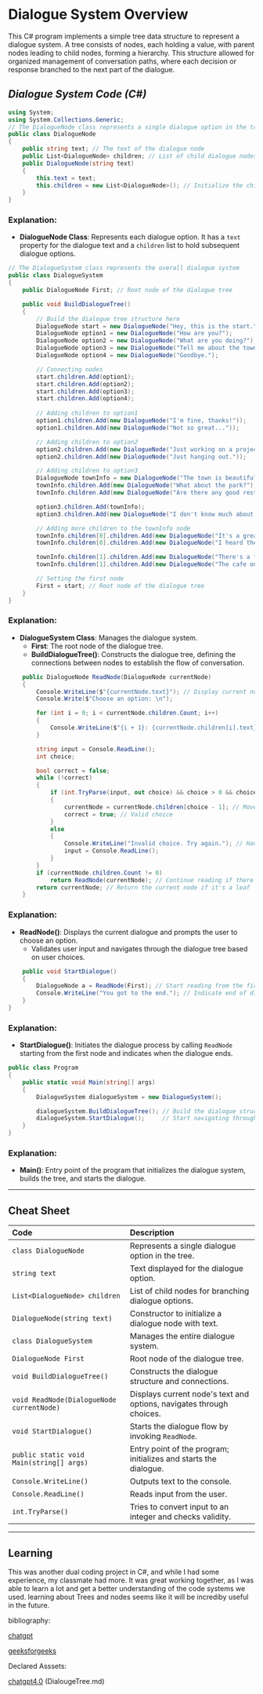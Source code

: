 # Dialogue System Overview

This C# program implements a simple tree data structure to represent a dialogue system. A tree consists of nodes, each holding a value, with parent nodes leading to child nodes, forming a hierarchy. This structure allowed for organized management of conversation paths, where each decision or response branched to the next part of the dialogue.

## *Dialogue System Code (C#)*

```csharp
using System;
using System.Collections.Generic;
// The DialogueNode class represents a single dialogue option in the tree
public class DialogueNode
{
    public string text; // The text of the dialogue node
    public List<DialogueNode> children; // List of child dialogue nodes
    public DialogueNode(string text)
    {
        this.text = text;
        this.children = new List<DialogueNode>(); // Initialize the children list
    }
}
```
### Explanation:
- **DialogueNode Class**: Represents each dialogue option. It has a `text` property for the dialogue text and a `children` list to hold subsequent dialogue options.

```csharp
// The DialogueSystem class represents the overall dialogue system
public class DialogueSystem
{
    public DialogueNode First; // Root node of the dialogue tree

    public void BuildDialogueTree()
    {
        // Build the dialogue tree structure here
        DialogueNode start = new DialogueNode("Hey, this is the start.");
        DialogueNode option1 = new DialogueNode("How are you?");
        DialogueNode option2 = new DialogueNode("What are you doing?");
        DialogueNode option3 = new DialogueNode("Tell me about the town.");
        DialogueNode option4 = new DialogueNode("Goodbye.");

        // Connecting nodes
        start.children.Add(option1);
        start.children.Add(option2);
        start.children.Add(option3);
        start.children.Add(option4);
        
        // Adding children to option1
        option1.children.Add(new DialogueNode("I'm fine, thanks!"));
        option1.children.Add(new DialogueNode("Not so great..."));

        // Adding children to option2
        option2.children.Add(new DialogueNode("Just working on a project."));
        option2.children.Add(new DialogueNode("Just hanging out."));

        // Adding children to option3
        DialogueNode townInfo = new DialogueNode("The town is beautiful, with a great park and lots of shops.");
        townInfo.children.Add(new DialogueNode("What about the park?"));
        townInfo.children.Add(new DialogueNode("Are there any good restaurants?"));

        option3.children.Add(townInfo);
        option3.children.Add(new DialogueNode("I don't know much about it."));

        // Adding more children to the townInfo node
        townInfo.children[0].children.Add(new DialogueNode("It's a great place to relax and enjoy nature."));
        townInfo.children[0].children.Add(new DialogueNode("I heard there's a lake nearby."));

        townInfo.children[1].children.Add(new DialogueNode("There's a fantastic Italian place downtown."));
        townInfo.children[1].children.Add(new DialogueNode("The cafe on Main Street is very popular."));

        // Setting the first node
        First = start; // Root node of the dialogue tree
    }
}
```
### Explanation:
- **DialogueSystem Class**: Manages the dialogue system.
  - **First**: The root node of the dialogue tree.
  - **BuildDialogueTree()**: Constructs the dialogue tree, defining the connections between nodes to establish the flow of conversation.

```csharp
    public DialogueNode ReadNode(DialogueNode currentNode)
    {
        Console.WriteLine($"{currentNode.text}"); // Display current node text
        Console.Write($"Choose an option: \n");

        for (int i = 0; i < currentNode.children.Count; i++)
        {
            Console.WriteLine($"{i + 1}: {currentNode.children[i].text}"); // Display options
        }

        string input = Console.ReadLine();
        int choice;

        bool correct = false;
        while (!correct)
        {
            if (int.TryParse(input, out choice) && choice > 0 && choice <= currentNode.children.Count)
            {
                currentNode = currentNode.children[choice - 1]; // Move to the chosen child
                correct = true; // Valid choice
            }
            else
            {
                Console.WriteLine("Invalid choice. Try again."); // Handle invalid input
                input = Console.ReadLine();
            }
        }
        if (currentNode.children.Count != 0)
            return ReadNode(currentNode); // Continue reading if there are more children
        return currentNode; // Return the current node if it's a leaf
    }
```
### Explanation:
- **ReadNode()**: Displays the current dialogue and prompts the user to choose an option.
  - Validates user input and navigates through the dialogue tree based on user choices.

```csharp
    public void StartDialogue()
    {
        DialogueNode a = ReadNode(First); // Start reading from the first node
        Console.WriteLine("You got to the end."); // Indicate end of dialogue
    }
}
```
### Explanation:
- **StartDialogue()**: Initiates the dialogue process by calling `ReadNode` starting from the first node and indicates when the dialogue ends.

```csharp
public class Program
{
    public static void Main(string[] args)
    {
        DialogueSystem dialogueSystem = new DialogueSystem();

        dialogueSystem.BuildDialogueTree(); // Build the dialogue structure
        dialogueSystem.StartDialogue();     // Start navigating through the dialogue
    }
}
```
### Explanation:
- **Main()**: Entry point of the program that initializes the dialogue system, builds the tree, and starts the dialogue.
---
## Cheat Sheet
| **Code**                                         | **Description**                                                 |
|:-------------------------------------------------|:---------------------------------------------------------------|
| `class DialogueNode`                             | Represents a single dialogue option in the tree.              |
| `string text`                                   | Text displayed for the dialogue option.                       |
| `List<DialogueNode> children`                   | List of child nodes for branching dialogue options.           |
| `DialogueNode(string text)`                      | Constructor to initialize a dialogue node with text.          |
| `class DialogueSystem`                           | Manages the entire dialogue system.                           |
| `DialogueNode First`                             | Root node of the dialogue tree.                               |
| `void BuildDialogueTree()`                       | Constructs the dialogue structure and connections.            |
| `void ReadNode(DialogueNode currentNode)`       | Displays current node's text and options, navigates through choices. |
| `void StartDialogue()`                           | Starts the dialogue flow by invoking `ReadNode`.             |
| `public static void Main(string[] args)`        | Entry point of the program; initializes and starts the dialogue. |
| `Console.WriteLine()`                            | Outputs text to the console.                                  |
| `Console.ReadLine()`                            | Reads input from the user.                                   |
| `int.TryParse()`                                 | Tries to convert input to an integer and checks validity.    |

---
## Learning
This was another dual coding project in C#, and while I had some experience, my classmate had more. It was great working together, as I was able to learn a lot and get a better understanding of the code systems we used. learning about Trees and nodes seems like it will be incrediby useful in the future.


bibliography:

[chatgpt](https://chatgpt.com/)

[geeksforgeeks](https://www.geeksforgeeks.org/tree-data-structure/)

Declared Asssets:

[chatgpt4.0](https://chatgpt.com/) (DialougeTree.md)
